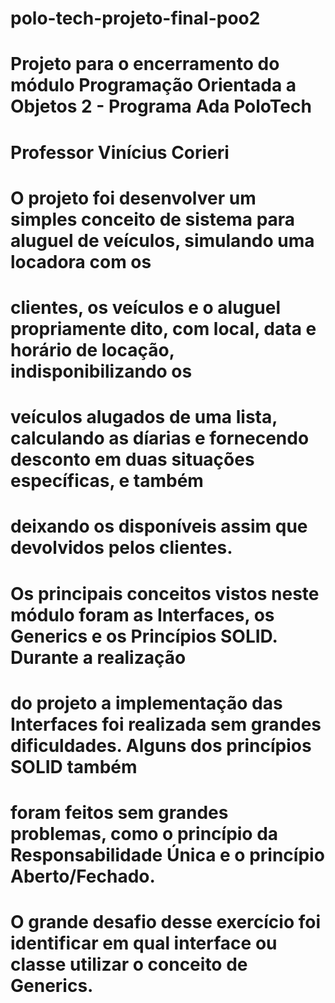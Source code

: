 # polo-tech-projeto-final-poo2

# Projeto para o encerramento do módulo Programação Orientada a Objetos 2 - Programa Ada PoloTech
# Professor Vinícius Corieri

# O projeto foi desenvolver um simples conceito de sistema para aluguel de veículos, simulando uma locadora com os
# clientes, os veículos e o aluguel propriamente dito, com local, data e horário de locação, indisponibilizando os
# veículos alugados de uma lista, calculando as díarias e fornecendo desconto em duas situações específicas, e também
# deixando os disponíveis assim que devolvidos pelos clientes.
# Os principais conceitos vistos neste módulo foram as Interfaces, os Generics e os Princípios SOLID. Durante a realização
# do projeto a implementação das Interfaces foi realizada sem grandes dificuldades. Alguns dos princípios SOLID também 
# foram feitos sem grandes problemas, como o princípio da Responsabilidade Única e o princípio Aberto/Fechado. 
# O grande desafio desse exercício foi identificar em qual interface ou classe utilizar o conceito de Generics. 
